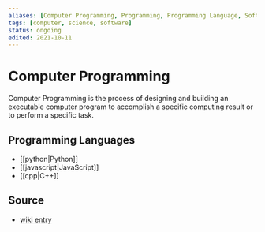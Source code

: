 ```yaml
---
aliases: [Computer Programming, Programming, Programming Language, Software Development, Program(verb)]
tags: [computer, science, software]
status: ongoing
edited: 2021-10-11
---
```


# Computer Programming
Computer Programming is the process of designing and building an executable computer program to accomplish a specific computing result or to perform a specific task.

## Programming Languages
- [[python|Python]]
- [[javascript|JavaScript]]
- [[cpp|C++]]

## Source
- [wiki entry](https://en.wikipedia.org/wiki/Computer_programming)